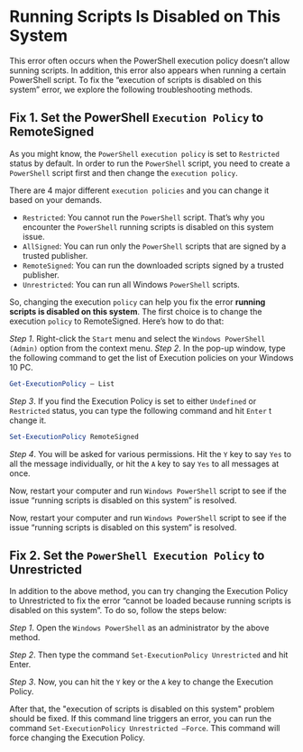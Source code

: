 # Running Scripts Is Disabled on This System

This error often occurs when the PowerShell execution policy doesn’t allow sunning scripts. In addition, this error also appears when running a certain PowerShell script. To fix the “execution of scripts is disabled on this system” error, we explore the following troubleshooting methods.

## Fix 1. Set the PowerShell `Execution Policy` to RemoteSigned

As you might know, the `PowerShell` `execution policy` is set to `Restricted` status by default. In order to run the `PowerShell` script, you need to create a `PowerShell` script first and then change the `execution policy`.

There are 4 major different `execution policies` and you can change it based on your demands.

- `Restricted`: You cannot run the `PowerShell` script. That’s why you encounter the `PowerShell` running scripts is disabled on this system issue.
- `AllSigned`: You can run only the `PowerShell` scripts that are signed by a trusted publisher.
- `RemoteSigned`: You can run the downloaded scripts signed by a trusted publisher.
- `Unrestricted`: You can run all Windows `PowerShell` scripts.

So, changing the execution `policy` can help you fix the error __running scripts is disabled on this system__. The first choice is to change the execution `policy` to RemoteSigned. Here’s how to do that:

*Step 1*. Right-click the `Start` menu and select the `Windows PowerShell (Admin)` option from the context menu.
*Step 2*. In the pop-up window, type the following command to get the list of Execution policies on your Windows 10 PC.

```powershell
Get-ExecutionPolicy – List
```

*Step 3*. If you find the Execution Policy is set to either `Undefined` or `Restricted` status, you can type the following command and hit `Enter` t change it.

```powershell
Set-ExecutionPolicy RemoteSigned
```

*Step 4*. You will be asked for various permissions. Hit the `Y` key to say `Yes` to all the message individually, or hit the `A` key to say `Yes` to all messages at once.

Now, restart your computer and run `Windows PowerShell` script to see if the issue “running scripts is disabled on this system” is resolved.

Now, restart your computer and run `Windows PowerShell` script to see if the issue “running scripts is disabled on this system” is resolved.

## Fix 2. Set the `PowerShell Execution Policy` to Unrestricted

In addition to the above method, you can try changing the Execution Policy to Unrestricted to fix the error “cannot be loaded because running scripts is disabled on this system”. To do so, follow the steps below:

*Step 1*. Open the `Windows PowerShell` as an administrator by the above method.

*Step 2*. Then type the command `Set-ExecutionPolicy Unrestricted` and hit Enter.

*Step 3*. Now, you can hit the `Y` key or the `A` key to change the Execution Policy.

After that, the "execution of scripts is disabled on this system" problem should be fixed. If this command line triggers an error, you can run the command `Set-ExecutionPolicy Unrestricted –Force`. This command will force changing the Execution Policy.
